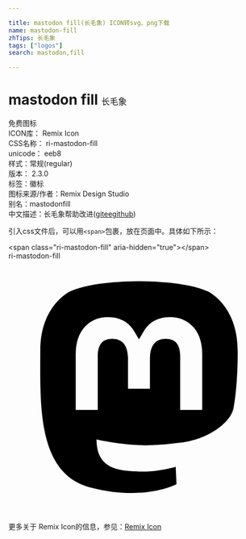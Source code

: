 ```yaml
---

title: mastodon fill(长毛象) ICON转svg、png下载
name: mastodon-fill
zhTips: 长毛象
tags: ["logos"]
search: mastodon,fill

---
```


# mastodon fill  <small style="font-size: 60%;font-weight: 100">长毛象</small>


<div class="detail-page">
<p>
<span><span class="badge-success badge">免费图标</span> </span>
<br/>
<span>
ICON库：
<span class="badge-secondary badge">Remix Icon</span> 
</span>
<br/>
<span>
CSS名称：
<span class="badge-secondary badge">ri-mastodon-fill</span> 
</span>
<br/>
<span>
unicode：
<span class="badge-secondary badge">eeb8</span> 
<copy-btn content='eeb8' btn-title=""></copy-btn>
<copy-btn :content='String.fromCodePoint(parseInt("eeb8", 16))' btn-title="复制U"></copy-btn>
</span><br/><span>样式：<span class="badge-light badge">常规(regular)</span></span>
<br/>
<span>
版本：
<span class="badge-secondary badge">2.3.0</span> 
</span><br/><span>标签：<span class="badge-light badge"><router-link to="/tags/logos.html">徽标</router-link></span></span>
<br/>
<span>图标来源/作者：<span class="badge-light badge">Remix Design Studio</span></span> 
<br/>
<span>别名：<span class="badge-light badge">mastodon</span><span class="badge-light badge">fill</span></span><br/><span class="zh-detail">中文描述：<span class="badge-primary badge">长毛象</span><span class="help-link"><span>帮助改进</span>(<a href="https://gitee.com/liuwave/icon-helper/edit/master/json/remix/logos/mastodon-fill.json" target="_blank" rel="noopener noreferrer">gitee</a><a href="https://github.com/liuwave/icon-helper/edit/master/json/remix/logos/mastodon-fill.json" target="_blank" rel="noopener noreferrer">github</a></span>)</span><br/>
</p>
</div>
<div class="alert alert-dark">
  <i class="ri-mastodon-fill ri-xs"></i>
  <i class="ri-mastodon-fill ri-sm"></i>
  <i class="ri-mastodon-fill ri-lg"></i>
  <i class="ri-mastodon-fill ri-2x"></i>
  <i class="ri-mastodon-fill ri-3x"></i>
  <i class="ri-mastodon-fill ri-5x"></i>
  <i class="ri-mastodon-fill ri-7x"></i>
</div>
<div>
  <p>引入css文件后，可以用<code>&lt;span&gt;</code>包裹，放在页面中。具体如下所示：    
  </p>
  <div class="alert alert-primary" style="font-size: 14px">
    &lt;span class="ri-mastodon-fill" aria-hidden="true"&gt;&lt;/span&gt;
    <copy-btn content='<span class="ri-mastodon-fill" aria-hidden="true"></span>'></copy-btn>
  </div>
  <div class="alert alert-secondary">
    <i class="ri-mastodon-fill"
    style="font-size: 24px"
    aria-hidden="true"></i> ri-mastodon-fill
    <copy-btn content="ri-mastodon-fill" btn-title="复制图标名称"></copy-btn>
  </div>
</div>
<div id="svg" class="svg-wrap">
<svg xmlns="http://www.w3.org/2000/svg" viewBox="0 0 24 24">
    <g>
        <path fill="none" d="M0 0h24v24H0z"/>
        <path fill-rule="nonzero" d="M21.258 13.99c-.274 1.41-2.456 2.955-4.962 3.254-1.306.156-2.593.3-3.965.236-2.243-.103-4.014-.535-4.014-.535 0 .218.014.426.04.62.292 2.215 2.196 2.347 4 2.41 1.82.062 3.44-.45 3.44-.45l.076 1.646s-1.274.684-3.542.81c-1.25.068-2.803-.032-4.612-.51-3.923-1.039-4.598-5.22-4.701-9.464-.031-1.26-.012-2.447-.012-3.44 0-4.34 2.843-5.611 2.843-5.611 1.433-.658 3.892-.935 6.45-.956h.062c2.557.02 5.018.298 6.451.956 0 0 2.843 1.272 2.843 5.61 0 0 .036 3.201-.397 5.424zm-2.956-5.087c0-1.074-.273-1.927-.822-2.558-.567-.631-1.308-.955-2.229-.955-1.065 0-1.871.41-2.405 1.228l-.518.87-.519-.87C11.276 5.8 10.47 5.39 9.405 5.39c-.921 0-1.663.324-2.229.955-.549.631-.822 1.484-.822 2.558v5.253h2.081V9.057c0-1.075.452-1.62 1.357-1.62 1 0 1.501.647 1.501 1.927v2.79h2.07v-2.79c0-1.28.5-1.927 1.5-1.927.905 0 1.358.545 1.358 1.62v5.1h2.08V8.902z"/>
    </g>
</svg>

</div>
<detail full-name='ri-mastodon-fill'></detail>
    
<div><p>更多关于  Remix Icon的信息，参见：<a target="_blank" href="https://iconhelper.cn/remix.html">Remix Icon</a>
</p></div>
